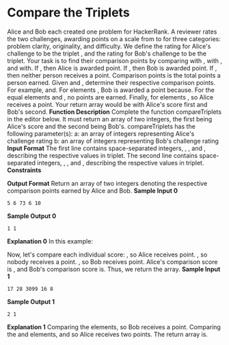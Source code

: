 # Compare the Triplets

Alice and Bob each created one problem for HackerRank. A reviewer rates the two challenges, awarding
points on a scale from to for three categories: problem clarity, originality, and difficulty.
We define the rating for Alice's challenge to be the triplet , and the rating for Bob's
challenge to be the triplet.
Your task is to find their comparison points by comparing with , with , and with.
If , then Alice is awarded point.
If , then Bob is awarded point.
If , then neither person receives a point.
Comparison points is the total points a person earned.
Given and , determine their respective comparison points.
For example, and. For elements , Bob is awarded a point because.
For the equal elements and , no points are earned. Finally, for elements , so Alice
receives a point. Your return array would be with Alice's score first and Bob's second.
**Function Description**
Complete the function compareTriplets in the editor below. It must return an array of two integers, the
first being Alice's score and the second being Bob's.
compareTriplets has the following parameter(s):
a: an array of integers representing Alice's challenge rating
b: an array of integers representing Bob's challenge rating
**Input Format**
The first line contains space-separated integers, , , and , describing the respective values in
triplet.
The second line contains space-separated integers, , , and , describing the respective values
in triplet.
**Constraints**

**Output Format**
Return an array of two integers denoting the respective comparison points earned by Alice and Bob.
**Sample Input 0**

```
5 6 73 6 10
```
**Sample Output 0**

```
1 1
```

**Explanation 0**
In this example:

Now, let's compare each individual score:
, so Alice receives point.
, so nobody receives a point.
, so Bob receives point.
Alice's comparison score is , and Bob's comparison score is. Thus, we return the array.
**Sample Input 1**

```
17 28 3099 16 8
```
**Sample Output 1**

```
2 1
```
**Explanation 1**
Comparing the elements, so Bob receives a point.
Comparing the and elements, and so Alice receives two points.
The return array is.


